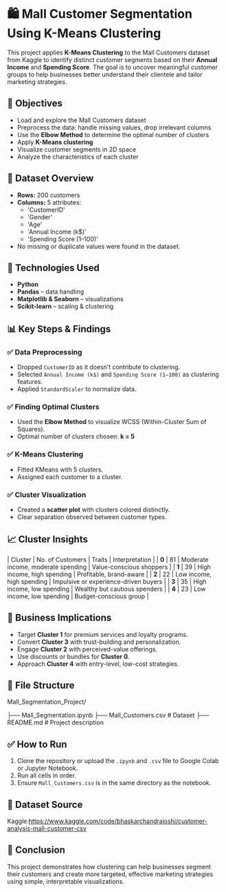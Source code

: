 # 🛍️ Mall Customer Segmentation Using K-Means Clustering

This project applies **K-Means Clustering** to the Mall Customers dataset from Kaggle to identify distinct customer segments based on their **Annual Income** and **Spending Score**. The goal is to uncover meaningful customer groups to help businesses better understand their clientele and tailor marketing strategies.


## 📌 Objectives

- Load and explore the Mall Customers dataset
- Preprocess the data: handle missing values, drop irrelevant columns
- Use the **Elbow Method** to determine the optimal number of clusters
- Apply **K-Means clustering**
- Visualize customer segments in 2D space
- Analyze the characteristics of each cluster

## 📂 Dataset Overview

- **Rows:** 200 customers
- **Columns:** 5 attributes:
  - 'CustomerID'
  - 'Gender'
  - 'Age'
  - 'Annual Income (k$)'
  - 'Spending Score (1–100)'
- No missing or duplicate values were found in the dataset.

## 🔧 Technologies Used

- **Python**
- **Pandas** – data handling
- **Matplotlib & Seaborn** – visualizations
- **Scikit-learn** – scaling & clustering

## 📊 Key Steps & Findings

### ✅ Data Preprocessing
- Dropped `CustomerID` as it doesn’t contribute to clustering.
- Selected `Annual Income (k$)` and `Spending Score (1–100)` as clustering features.
- Applied `StandardScaler` to normalize data.

### ✅ Finding Optimal Clusters
- Used the **Elbow Method** to visualize WCSS (Within-Cluster Sum of Squares).
- Optimal number of clusters chosen: **k = 5**

### ✅ K-Means Clustering
- Fitted KMeans with 5 clusters.
- Assigned each customer to a cluster.

### ✅ Cluster Visualization
- Created a **scatter plot** with clusters colored distinctly.
- Clear separation observed between customer types.

## 📈 Cluster Insights

| Cluster | No. of Customers | Traits   |   Interpretation |
| **0**   | 81               | Moderate income, moderate spending | Value-conscious shoppers |
| **1**   | 39               | High income, high spending        | Profitable, brand-aware |
| **2**   | 22               | Low income, high spending         | Impulsive or experience-driven buyers |
| **3**   | 35               | High income, low spending         | Wealthy but cautious spenders |
| **4**   | 23               | Low income, low spending          | Budget-conscious group |

## 📌 Business Implications

- Target **Cluster 1** for premium services and loyalty programs.
- Convert **Cluster 3** with trust-building and personalization.
- Engage **Cluster 2** with perceived-value offerings.
- Use discounts or bundles for **Cluster 0**.
- Approach **Cluster 4** with entry-level, low-cost strategies.

## 📁 File Structure

Mall_Segmentation_Project/

├── Mall_Segmentation.ipynb
├── Mall_Customers.csv # Dataset 
├── README.md # Project description

## ✅ How to Run

1. Clone the repository or upload the `.ipynb` and `.csv` file to Google Colab or Jupyter Notebook.
2. Run all cells in order.
3. Ensure `Mall_Customers.csv` is in the same directory as the notebook.

## 📎 Dataset Source

Kaggle:https://www.kaggle.com/code/bhaskarchandrajoshi/customer-analysis-mall-customer-csv

## 🧠 Conclusion

This project demonstrates how clustering can help businesses segment their customers and create more targeted, effective marketing strategies using simple, interpretable visualizations.
